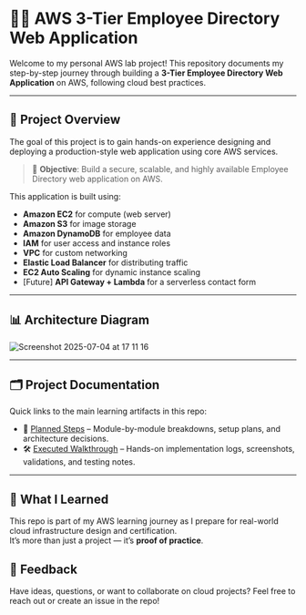# 🧑‍💻 AWS 3-Tier Employee Directory Web Application

Welcome to my personal AWS lab project! This repository documents my step-by-step journey through building a **3-Tier Employee Directory Web Application** on AWS, following cloud best practices.

---

## 📌 Project Overview

The goal of this project is to gain hands-on experience designing and deploying a production-style web application using core AWS services.

> 🎯 **Objective**: Build a secure, scalable, and highly available Employee Directory web application on AWS.

This application is built using:
- **Amazon EC2** for compute (web server)
- **Amazon S3** for image storage
- **Amazon DynamoDB** for employee data
- **IAM** for user access and instance roles
- **VPC** for custom networking
- **Elastic Load Balancer** for distributing traffic
- **EC2 Auto Scaling** for dynamic instance scaling
- [Future] **API Gateway + Lambda** for a serverless contact form

---

## 📊 Architecture Diagram

![Screenshot 2025-07-04 at 17 11 16](https://github.com/user-attachments/assets/e31de371-4cf1-4980-856a-9eb1243f0d01)

---

## 🗂️ Project Documentation

Quick links to the main learning artifacts in this repo:

- 📘 [Planned Steps](Content/planned.md) – Module-by-module breakdowns, setup plans, and architecture decisions.
- 🛠️ [Executed Walkthrough](Content/executed.md) – Hands-on implementation logs, screenshots, validations, and testing notes.

---

## 🧠 What I Learned

This repo is part of my AWS learning journey as I prepare for real-world cloud infrastructure design and certification.  
It’s more than just a project — it’s **proof of practice**.

## 📮 Feedback

Have ideas, questions, or want to collaborate on cloud projects?
Feel free to reach out or create an issue in the repo!

